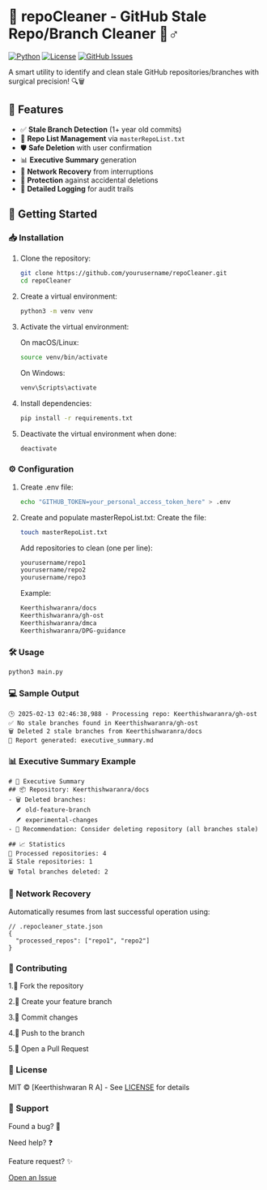 # 🧹 repoCleaner - GitHub Stale Repo/Branch Cleaner 🧙♂️

[![Python](https://img.shields.io/badge/Python-3.8%2B-blue?logo=python)](https://www.python.org/)
[![License](https://img.shields.io/badge/License-MIT-green)](LICENSE)
[![GitHub Issues](https://img.shields.io/github/issues/Keerthishwaranra/repoCleaner)](https://github.com/yourusername/repoCleaner/issues)

A smart utility to identify and clean stale GitHub repositories/branches with surgical precision! 🔍🗑️

## 🌟 Features
- ✅ **Stale Branch Detection** (1+ year old commits)
- 📄 **Repo List Management** via `masterRepoList.txt`
- 🛡️ **Safe Deletion** with user confirmation
- 📊 **Executive Summary** generation
- 🔄 **Network Recovery** from interruptions
- 🚨 **Protection** against accidental deletions
- 📝 **Detailed Logging** for audit trails

## 🚀 Getting Started

### 📥 Installation
1. Clone the repository:
   ```bash
   git clone https://github.com/yourusername/repoCleaner.git
   cd repoCleaner
   ```
2. Create a virtual environment:
   ```bash
   python3 -m venv venv
   ```
   
3. Activate the virtual environment:

    On macOS/Linux:
    ```bash
    source venv/bin/activate
    ```
    On Windows:
    ```bash
    venv\Scripts\activate
    ```
   
5. Install dependencies:
   ```bash
   pip install -r requirements.txt
   ```
   
6. Deactivate the virtual environment when done:
   ```bash
   deactivate
   ```

 ### ⚙️ Configuration
1. Create .env file:
   ```bash
   echo "GITHUB_TOKEN=your_personal_access_token_here" > .env
   ```
2. Create and populate masterRepoList.txt:
    Create the file:
    ```bash
    touch masterRepoList.txt
   ```
    Add repositories to clean (one per line):
    ```bash
    yourusername/repo1
    yourusername/repo2
    yourusername/repo3
   ```
    Example:
    ```bash
    Keerthishwaranra/docs
    Keerthishwaranra/gh-ost
    Keerthishwaranra/dmca
    Keerthishwaranra/DPG-guidance
    ```


###  🛠️ Usage
```bash
python3 main.py
```

###  💻 Sample Output
```
🕒 2025-02-13 02:46:38,988 - Processing repo: Keerthishwaranra/gh-ost
✅ No stale branches found in Keerthishwaranra/gh-ost
🗑️ Deleted 2 stale branches from Keerthishwaranra/docs
📄 Report generated: executive_summary.md
```

### 📊 Executive Summary Example
```
# 📑 Executive Summary
## 📦 Repository: Keerthishwaranra/docs
- 🗑️ Deleted branches:
  🪶 old-feature-branch
  🪶 experimental-changes
- 🚨 Recommendation: Consider deleting repository (all branches stale)

## 📈 Statistics
🔄 Processed repositories: 4
⏳ Stale repositories: 1
🗑️ Total branches deleted: 2
```

### 🔄 Network Recovery
Automatically resumes from last successful operation using:

```
// .repocleaner_state.json
{
  "processed_repos": ["repo1", "repo2"]
}
```

### 🤝 Contributing
1.🍴 Fork the repository

2.🌿 Create your feature branch

3.💾 Commit changes

4.🚀 Push to the branch

5.🔀 Open a Pull Request

### 📜 License
MIT © [Keerthishwaran R A] - See [LICENSE](https://github.com/Keerthishwaranra/repoCleaner/blob/main/LICENSE) for details

### 💬 Support
Found a bug? 🐛

Need help? ❓

Feature request? ✨

[Open an Issue](https://github.com/Keerthishwaranra/repoCleaner/issues/new)

